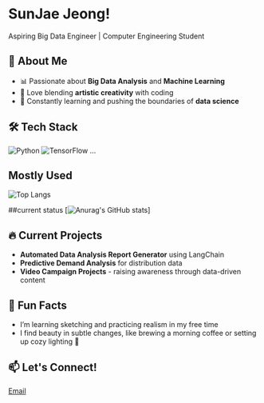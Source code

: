 # SunJae Jeong!
Aspiring Big Data Engineer | Computer Engineering Student

## 💼 About Me
- 📊 Passionate about **Big Data Analysis** and **Machine Learning**
- 🎨 Love blending **artistic creativity** with coding
- 🚀 Constantly learning and pushing the boundaries of **data science**

## 🛠️ Tech Stack
![Python](https://img.shields.io/badge/-Python-3776AB?logo=python&logoColor=white)
![TensorFlow](https://img.shields.io/badge/-TensorFlow-FF6F00?logo=tensorflow&logoColor=white)
...
## Mostly Used
![Top Langs](https://github-readme-stats.vercel.app/api/top-langs/?username=jaysj0226&layout=compact)

##current status
[![Anurag's GitHub stats](https://github-readme-stats.vercel.app/api?username=jaysj0226)]

## 🔥 Current Projects
- **Automated Data Analysis Report Generator** using LangChain
- **Predictive Demand Analysis** for distribution data
- **Video Campaign Projects** - raising awareness through data-driven content

## 🎨 Fun Facts
- I’m learning sketching and practicing realism in my free time
- I find beauty in subtle changes, like brewing a morning coffee or setting up cozy lighting 🌅

## 📫 Let's Connect!
[Email](mailto:samuel62b3221@gmail.com)
